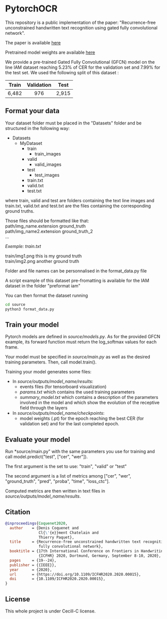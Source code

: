 # PytorchOCR

This repository is a public implementation of the paper: "Recurrence-free unconstrained handwritten text recognition using gated fully convolutional network".

The paper is available [here](https://www.researchgate.net/publication/346563118_Recurrence-free_unconstrained_handwritten_text_recognition_using_gated_fully_convolutional_network)

Pretrained model weights are available [here](https://git.litislab.fr/dcoquenet/linepytorchocr) 

We provide a pre-trained Gated Fully Convolutional (GFCN) model on the line IAM dataset reaching 5.23% of CER for the validation set and 7.99% for the test set. We used the following split of this dataset :

| Train | Validation | Test |
|:----:|:----:|:----:|
| 6,482| 976 | 2,915 |

## Format your data
Your dataset folder must be placed in the "Datasets" folder and be structured in the following way:
* Datasets
    * MyDataset
        * train
            * train_images
        * valid
            * valid_images
        * test
            * test_images
        * train.txt
        * valid.txt
        * test.txt
        
where train, valid and test are folders containing the text line images and train.txt, valid.txt and test.txt are the 
files containing the corresponding ground truths.

Those files should be formatted like that: <br/>
path/img_name.extension ground_truth <br/>
path/img_name2.extension ground_truth_2 <br/>
...


*Exemple: train.txt*

train/img1.png this is my ground truth <br/>
train/img2.png another ground truth <br/>


Folder and file names can be personnalised in the format_data.py file

A script example of this dataset pre-fromatting is available for the IAM dataset in the folder "preformat iam"

You can then format the dataset running 
```bash
cd source
python3 format_data.py
```


## Train your model
Pytorch models are defined in *source/models.py*.
As for the provided GFCN example, its forward function must return the log_softmax values for each frame.

Your model must be specified in *source/main.py* as well as the desired training parameters. Then, call model.train().

Training your model generates some files:
* In *source/outputs/model_name/results*:
    * events files (for tensorboard visualization)
    * *params.txt* which contains the used training parameters
    * *summary_model.txt* which contains a description of the parameters involved in the model 
    and which show the evolution of the receptive field through the layers
* In *source/outputs/model_name/checkpoints*:
    * model weights (.pt) for the epoch reaching the best CER (for validation set) and for the last completed epoch.

## Evaluate your model
Run *source/main.py" with the same parameters you use for training and call model.predict("test", ["cer", "wer"]).

The first argument is the set to use: "train", "valid" or "test"

The second argument is a list of metrics among ["cer", "wer", "ground_truth", "pred", "proba", "time", "loss_ctc"].

Computed metrics are then written in text files in *source/outputs/model_name/results*.

## Citation

```bibtex
@inproceedings{Coquenet2020,
  author    = {Denis Coquenet and
               Cl{\'{e}}ment Chatelain and
               Thierry Paquet},
  title     = {Recurrence-free unconstrained handwritten text recognition using gated
               fully convolutional network},
  booktitle = {17th International Conference on Frontiers in Handwriting Recognition,
               {ICFHR} 2020, Dortmund, Germany, September 8-10, 2020},
  pages     = {19--24},
  publisher = {{IEEE}},
  year      = {2020},
  url       = {https://doi.org/10.1109/ICFHR2020.2020.00015},
  doi       = {10.1109/ICFHR2020.2020.00015},
}
```

## License

This whole project is under Cecill-C license.